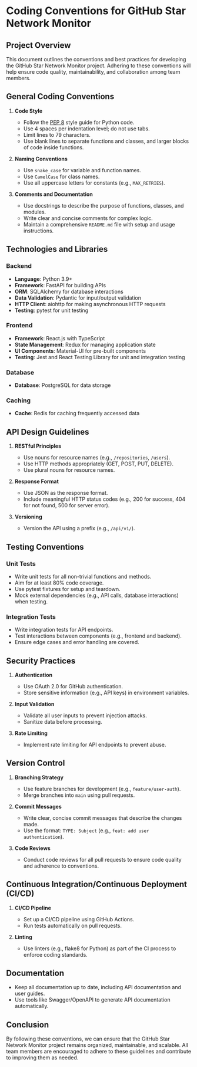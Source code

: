 # Coding Conventions for GitHub Star Network Monitor

## Project Overview
This document outlines the conventions and best practices for developing the GitHub Star Network Monitor project. Adhering to these conventions will help ensure code quality, maintainability, and collaboration among team members.

## General Coding Conventions

1. **Code Style**
   - Follow the [PEP 8](https://www.python.org/dev/peps/pep-0008/) style guide for Python code.
   - Use 4 spaces per indentation level; do not use tabs.
   - Limit lines to 79 characters.
   - Use blank lines to separate functions and classes, and larger blocks of code inside functions.

2. **Naming Conventions**
   - Use `snake_case` for variable and function names.
   - Use `CamelCase` for class names.
   - Use all uppercase letters for constants (e.g., `MAX_RETRIES`).

3. **Comments and Documentation**
   - Use docstrings to describe the purpose of functions, classes, and modules.
   - Write clear and concise comments for complex logic.
   - Maintain a comprehensive `README.md` file with setup and usage instructions.

## Technologies and Libraries

### Backend
- **Language**: Python 3.9+
- **Framework**: FastAPI for building APIs
- **ORM**: SQLAlchemy for database interactions
- **Data Validation**: Pydantic for input/output validation
- **HTTP Client**: aiohttp for making asynchronous HTTP requests
- **Testing**: pytest for unit testing

### Frontend
- **Framework**: React.js with TypeScript
- **State Management**: Redux for managing application state
- **UI Components**: Material-UI for pre-built components
- **Testing**: Jest and React Testing Library for unit and integration testing

### Database
- **Database**: PostgreSQL for data storage

### Caching
- **Cache**: Redis for caching frequently accessed data

## API Design Guidelines

1. **RESTful Principles**
   - Use nouns for resource names (e.g., `/repositories`, `/users`).
   - Use HTTP methods appropriately (GET, POST, PUT, DELETE).
   - Use plural nouns for resource names.

2. **Response Format**
   - Use JSON as the response format.
   - Include meaningful HTTP status codes (e.g., 200 for success, 404 for not found, 500 for server error).

3. **Versioning**
   - Version the API using a prefix (e.g., `/api/v1/`).

## Testing Conventions

### Unit Tests
- Write unit tests for all non-trivial functions and methods.
- Aim for at least 80% code coverage.
- Use pytest fixtures for setup and teardown.
- Mock external dependencies (e.g., API calls, database interactions) when testing.

### Integration Tests
- Write integration tests for API endpoints.
- Test interactions between components (e.g., frontend and backend).
- Ensure edge cases and error handling are covered.

## Security Practices

1. **Authentication**
   - Use OAuth 2.0 for GitHub authentication.
   - Store sensitive information (e.g., API keys) in environment variables.

2. **Input Validation**
   - Validate all user inputs to prevent injection attacks.
   - Sanitize data before processing.

3. **Rate Limiting**
   - Implement rate limiting for API endpoints to prevent abuse.

## Version Control

1. **Branching Strategy**
   - Use feature branches for development (e.g., `feature/user-auth`).
   - Merge branches into `main` using pull requests.

2. **Commit Messages**
   - Write clear, concise commit messages that describe the changes made.
   - Use the format: `TYPE: Subject` (e.g., `feat: add user authentication`).

3. **Code Reviews**
   - Conduct code reviews for all pull requests to ensure code quality and adherence to conventions.

## Continuous Integration/Continuous Deployment (CI/CD)

1. **CI/CD Pipeline**
   - Set up a CI/CD pipeline using GitHub Actions.
   - Run tests automatically on pull requests.

2. **Linting**
   - Use linters (e.g., flake8 for Python) as part of the CI process to enforce coding standards.

## Documentation

- Keep all documentation up to date, including API documentation and user guides.
- Use tools like Swagger/OpenAPI to generate API documentation automatically.

## Conclusion
By following these conventions, we can ensure that the GitHub Star Network Monitor project remains organized, maintainable, and scalable. All team members are encouraged to adhere to these guidelines and contribute to improving them as needed.
